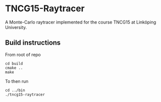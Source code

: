 # TNCG15-Raytracer
A Monte-Carlo raytracer implemented for the course TNCG15 at Linköping University.

## Build instructions
From root of repo
```shell
cd build
cmake ..
make
```
To then run
```shell
cd ../bin
./tncg15-raytracer
